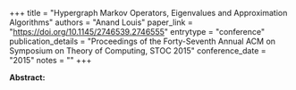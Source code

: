 +++
title = "Hypergraph Markov Operators, Eigenvalues and Approximation Algorithms"
authors = "Anand Louis"
paper_link = "https://doi.org/10.1145/2746539.2746555"
entrytype = "conference"
publication_details = "Proceedings of the Forty-Seventh Annual ACM on Symposium on Theory of Computing,  STOC 2015"
conference_date = "2015"
notes = ""
+++

<b>Abstract:</b>
